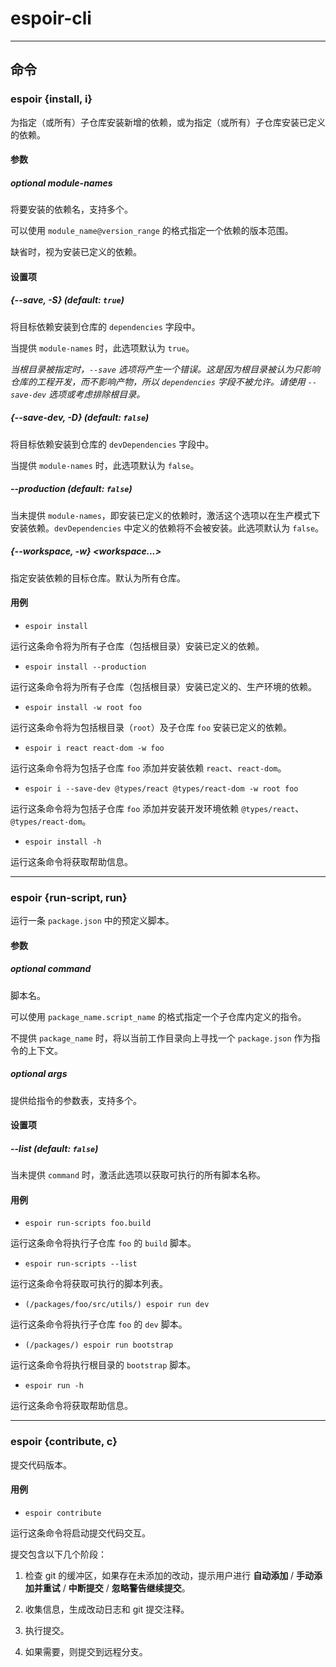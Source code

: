# espoir-cli


---

## 命令


### espoir {install, i}

为指定（或所有）子仓库安装新增的依赖，或为指定（或所有）子仓库安装已定义的依赖。


#### 参数

##### optional module-names

将要安装的依赖名，支持多个。

可以使用 `module_name@version_range` 的格式指定一个依赖的版本范围。

缺省时，视为安装已定义的依赖。


#### 设置项

##### {--save, -S} (default: `true`)

将目标依赖安装到仓库的 `dependencies` 字段中。

当提供 `module-names` 时，此选项默认为 `true`。

_当根目录被指定时，`--save` 选项将产生一个错误。这是因为根目录被认为只影响仓库的工程开发，而不影响产物，所以 `dependencies` 字段不被允许。请使用 `--save-dev` 选项或考虑排除根目录。_


##### {--save-dev, -D} (default: `false`)

将目标依赖安装到仓库的 `devDependencies` 字段中。

当提供 `module-names` 时，此选项默认为 `false`。


##### --production (default: `false`)

当未提供 `module-names`，即安装已定义的依赖时，激活这个选项以在生产模式下安装依赖。`devDependencies` 中定义的依赖将不会被安装。此选项默认为 `false`。


##### {--workspace, -w} <workspace...>

指定安装依赖的目标仓库。默认为所有仓库。



#### 用例

* `espoir install`

运行这条命令将为所有子仓库（包括根目录）安装已定义的依赖。

* `espoir install --production`

运行这条命令将为所有子仓库（包括根目录）安装已定义的、生产环境的依赖。

* `espoir install -w root foo`

运行这条命令将为包括根目录（`root`）及子仓库 `foo` 安装已定义的依赖。

* `espoir i react react-dom -w foo`

运行这条命令将为包括子仓库 `foo` 添加并安装依赖 `react`、`react-dom`。

* `espoir i --save-dev @types/react @types/react-dom -w root foo`

运行这条命令将为包括子仓库 `foo` 添加并安装开发环境依赖 `@types/react`、`@types/react-dom`。

* `espoir install -h`

运行这条命令将获取帮助信息。



---

### espoir {run-script, run}

运行一条 `package.json` 中的预定义脚本。


#### 参数

##### optional command

脚本名。

可以使用 `package_name.script_name` 的格式指定一个子仓库内定义的指令。

不提供 `package_name` 时，将以当前工作目录向上寻找一个 `package.json` 作为指令的上下文。


##### optional args

提供给指令的参数表，支持多个。



#### 设置项

##### --list (default: `false`)

当未提供 `command` 时，激活此选项以获取可执行的所有脚本名称。



#### 用例

* `espoir run-scripts foo.build`

运行这条命令将执行子仓库 `foo` 的 `build` 脚本。

* `espoir run-scripts --list`

运行这条命令将获取可执行的脚本列表。

* `(/packages/foo/src/utils/) espoir run dev`

运行这条命令将执行子仓库 `foo` 的 `dev` 脚本。

* `(/packages/) espoir run bootstrap`

运行这条命令将执行根目录的 `bootstrap` 脚本。

* `espoir run -h`

运行这条命令将获取帮助信息。



---

### espoir {contribute, c}

提交代码版本。



#### 用例

* `espoir contribute`

运行这条命令将启动提交代码交互。

提交包含以下几个阶段：

1. 检查 git 的缓冲区，如果存在未添加的改动，提示用户进行 **自动添加** / **手动添加并重试** / **中断提交** / **忽略警告继续提交**。

2. 收集信息，生成改动日志和 git 提交注释。

3. 执行提交。

4. 如果需要，则提交到远程分支。




